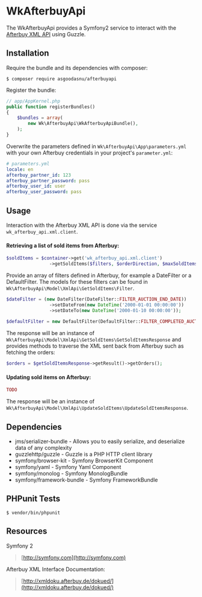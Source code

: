 # WkAfterbuyApi

The WkAfterbuyApi provides a Symfony2 service to interact with the [Afterbuy XML API](http://xmldoku.afterbuy.de/dokued/) using Guzzle.

Installation
----------------------------------------------------------------

Require the bundle and its dependencies with composer:

    $ composer require asgoodasnu/afterbuyapi
    
Register the bundle:

```php
// app/AppKernel.php
public function registerBundles()
{
    $bundles = array(
        new Wk\AfterbuyApi\WkAfterbuyApiBundle(),
    );
}
```

Overwrite the parameters defined in `Wk\AfterbuyApi\App\parameters.yml` with your own Afterbuy credentials in your project's `parameter.yml`:

```yaml
# parameters.yml
locale: en
afterbuy_partner_id: 123
afterbuy_partner_password: pass
afterbuy_user_id: user
afterbuy_user_password: pass
```
 
Usage
----------------------------------------------------------------
Interaction with the Afterbuy XML API is done via the service `wk_afterbuy_api.xml.client`.

#### Retrieving a list of sold items from Afterbuy:

```php
$soldItems = $container->get('wk_afterbuy_api.xml.client')
                ->getSoldItems($filters, $orderDirection, $maxSoldItems, $detailLevel);
```

Provide an array of filters defined in Afterbuy, for example a DateFilter or a DefaultFilter. The models for these filters can be found in `Wk\AfterbuyApi\Model\XmlApi\GetSoldItems\Filter`.

```php
$dateFilter = (new DateFilter(DateFilter::FILTER_AUCTION_END_DATE))
                ->setDateFrom(new DateTime('2000-01-01 00:00:00'))
                ->setDateTo(new DateTime('2000-01-10 00:00:00'));
            
$defaultFilter = new DefaultFilter(DefaultFilter::FILTER_COMPLETED_AUCTIONS);
```

The response will be an instance of `Wk\AfterbuyApi\Model\XmlApi\GetSoldItems\GetSoldItemsResponse` and provides methods to traverse the XML sent back from Afterbuy such as fetching the orders:

```php
$orders = $getSoldItemsResponse->getResult()->getOrders();
```

#### Updating sold items on Afterbuy:

```php
TODO
```

The response will be an instance of `Wk\AfterbuyApi\Model\XmlApi\UpdateSoldItems\UpdateSoldItemsResponse`.

Dependencies
----------------------------------------------------------------
* jms/serializer-bundle - Allows you to easily serialize, and deserialize data of any complexity
* guzzlehttp/guzzle - Guzzle is a PHP HTTP client library
* symfony/browser-kit - Symfony BrowserKit Component
* symfony/yaml - Symfony Yaml Component
* symfony/monolog - Symfony MonologBundle
* symfony/framework-bundle - Symfony FrameworkBundle

PHPunit Tests
----------------------------------------------------------------
    $ vendor/bin/phpunit

Resources
----------------------------------------------------------------
Symfony 2
> [http://symfony.com](http://symfony.com)

Afterbuy XML Interface Documentation:
> [http://xmldoku.afterbuy.de/dokued/](http://xmldoku.afterbuy.de/dokued/)